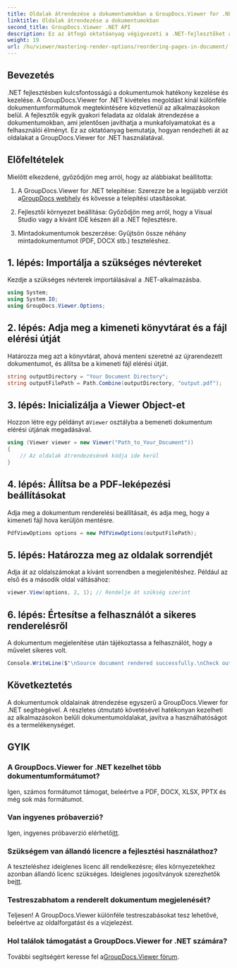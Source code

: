 ```yaml
---
title: Oldalak átrendezése a dokumentumokban a GroupDocs.Viewer for .NET használatával
linktitle: Oldalak átrendezése a dokumentumokban
second_title: GroupDocs.Viewer .NET API
description: Ez az átfogó oktatóanyag végigvezeti a .NET-fejlesztőket az oldalak különféle dokumentumformátumokban történő átrendezésén a GroupDocs.Viewer for .NET segítségével.
weight: 19
url: /hu/viewer/mastering-render-options/reordering-pages-in-document/
---
```

## Bevezetés

.NET fejlesztésben kulcsfontosságú a dokumentumok hatékony kezelése és kezelése. A GroupDocs.Viewer for .NET kivételes megoldást kínál különféle dokumentumformátumok megtekintésére közvetlenül az alkalmazásokon belül. A fejlesztők egyik gyakori feladata az oldalak átrendezése a dokumentumokban, ami jelentősen javíthatja a munkafolyamatokat és a felhasználói élményt. Ez az oktatóanyag bemutatja, hogyan rendezheti át az oldalakat a GroupDocs.Viewer for .NET használatával.

## Előfeltételek

Mielőtt elkezdené, győződjön meg arról, hogy az alábbiakat beállította:

1.  A GroupDocs.Viewer for .NET telepítése: Szerezze be a legújabb verziót a[GroupDocs webhely](https://releases.groupdocs.com/viewer/net/) és kövesse a telepítési utasításokat.
   
2. Fejlesztői környezet beállítása: Győződjön meg arról, hogy a Visual Studio vagy a kívánt IDE készen áll a .NET fejlesztésre.

3. Mintadokumentumok beszerzése: Gyűjtsön össze néhány mintadokumentumot (PDF, DOCX stb.) teszteléshez.

## 1. lépés: Importálja a szükséges névtereket

Kezdje a szükséges névterek importálásával a .NET-alkalmazásba.

```csharp
using System;
using System.IO;
using GroupDocs.Viewer.Options;
```

## 2. lépés: Adja meg a kimeneti könyvtárat és a fájl elérési útját

Határozza meg azt a könyvtárat, ahová menteni szeretné az újrarendezett dokumentumot, és állítsa be a kimeneti fájl elérési útját.

```csharp
string outputDirectory = "Your Document Directory";
string outputFilePath = Path.Combine(outputDirectory, "output.pdf");
```

## 3. lépés: Inicializálja a Viewer Object-et

 Hozzon létre egy példányt a`Viewer` osztályba a bemeneti dokumentum elérési útjának megadásával.

```csharp
using (Viewer viewer = new Viewer("Path_to_Your_Document"))
{
    // Az oldalak átrendezésének kódja ide kerül
}
```

## 4. lépés: Állítsa be a PDF-leképezési beállításokat

Adja meg a dokumentum renderelési beállításait, és adja meg, hogy a kimeneti fájl hova kerüljön mentésre.

```csharp
PdfViewOptions options = new PdfViewOptions(outputFilePath);
```

## 5. lépés: Határozza meg az oldalak sorrendjét

Adja át az oldalszámokat a kívánt sorrendben a megjelenítéshez. Például az első és a második oldal váltásához:

```csharp
viewer.View(options, 2, 1); // Rendelje át szükség szerint
```

## 6. lépés: Értesítse a felhasználót a sikeres renderelésről

A dokumentum megjelenítése után tájékoztassa a felhasználót, hogy a művelet sikeres volt.

```csharp
Console.WriteLine($"\nSource document rendered successfully.\nCheck output in {outputDirectory}.");
```

## Következtetés

A dokumentumok oldalainak átrendezése egyszerű a GroupDocs.Viewer for .NET segítségével. A részletes útmutató követésével hatékonyan kezelheti az alkalmazásokon belüli dokumentumoldalakat, javítva a használhatóságot és a termelékenységet.

## GYIK

### A GroupDocs.Viewer for .NET kezelhet több dokumentumformátumot?
Igen, számos formátumot támogat, beleértve a PDF, DOCX, XLSX, PPTX és még sok más formátumot.

### Van ingyenes próbaverzió?
 Igen, ingyenes próbaverzió elérhető[itt](https://releases.groupdocs.com/).

### Szükségem van állandó licencre a fejlesztési használathoz?
 A teszteléshez ideiglenes licenc áll rendelkezésre; éles környezetekhez azonban állandó licenc szükséges. Ideiglenes jogosítványok szerezhetők be[itt](https://purchase.groupdocs.com/temporary-license/).

### Testreszabhatom a renderelt dokumentum megjelenését?
Teljesen! A GroupDocs.Viewer különféle testreszabásokat tesz lehetővé, beleértve az oldalforgatást és a vízjelezést.

### Hol találok támogatást a GroupDocs.Viewer for .NET számára?
 További segítségért keresse fel a[GroupDocs.Viewer fórum](https://forum.groupdocs.com/c/viewer/9).